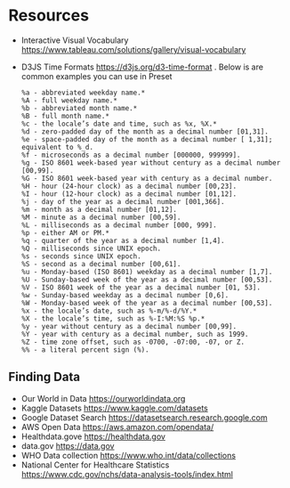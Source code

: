 

# Resources

* Interactive Visual Vocabulary https://www.tableau.com/solutions/gallery/visual-vocabulary

* D3JS Time Formats https://d3js.org/d3-time-format . Below is are common examples you can use in Preset

  ```
  %a - abbreviated weekday name.*
  %A - full weekday name.*
  %b - abbreviated month name.*
  %B - full month name.*
  %c - the locale’s date and time, such as %x, %X.*
  %d - zero-padded day of the month as a decimal number [01,31].
  %e - space-padded day of the month as a decimal number [ 1,31]; equivalent to %_d.
  %f - microseconds as a decimal number [000000, 999999].
  %g - ISO 8601 week-based year without century as a decimal number [00,99].
  %G - ISO 8601 week-based year with century as a decimal number.
  %H - hour (24-hour clock) as a decimal number [00,23].
  %I - hour (12-hour clock) as a decimal number [01,12].
  %j - day of the year as a decimal number [001,366].
  %m - month as a decimal number [01,12].
  %M - minute as a decimal number [00,59].
  %L - milliseconds as a decimal number [000, 999].
  %p - either AM or PM.*
  %q - quarter of the year as a decimal number [1,4].
  %Q - milliseconds since UNIX epoch.
  %s - seconds since UNIX epoch.
  %S - second as a decimal number [00,61].
  %u - Monday-based (ISO 8601) weekday as a decimal number [1,7].
  %U - Sunday-based week of the year as a decimal number [00,53].
  %V - ISO 8601 week of the year as a decimal number [01, 53].
  %w - Sunday-based weekday as a decimal number [0,6].
  %W - Monday-based week of the year as a decimal number [00,53].
  %x - the locale’s date, such as %-m/%-d/%Y.*
  %X - the locale’s time, such as %-I:%M:%S %p.*
  %y - year without century as a decimal number [00,99].
  %Y - year with century as a decimal number, such as 1999.
  %Z - time zone offset, such as -0700, -07:00, -07, or Z.
  %% - a literal percent sign (%).
  ```



## Finding Data

* Our World in Data https://ourworldindata.org
* Kaggle Datasets https://www.kaggle.com/datasets
* Google Dataset Search https://datasetsearch.research.google.com
* AWS Open Data https://aws.amazon.com/opendata/
* Healthdata.gove https://healthdata.gov 
* data.gov https://data.gov
* WHO Data collection https://www.who.int/data/collections
* National Center for Healthcare Statistics https://www.cdc.gov/nchs/data-analysis-tools/index.html